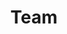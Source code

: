 ---
title: "Team"
description: "Meet Our Team"
bg_image: "images/fieldog2.jpg"
layout: "team"
draft: false
---